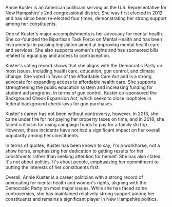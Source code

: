 Annie Kuster is an American politician serving as the U.S. Representative for New Hampshire's 2nd congressional district. She was first elected in 2012 and has since been re-elected four times, demonstrating her strong support among her constituents.

One of Kuster's major accomplishments is her advocacy for mental health. She co-founded the Bipartisan Task Force on Mental Health and has been instrumental in passing legislation aimed at improving mental health care and services. She also supports women's rights and has sponsored bills related to equal pay and access to contraception.

Kuster's voting record shows that she aligns with the Democratic Party on most issues, including health care, education, gun control, and climate change. She voted in favor of the Affordable Care Act and is a strong advocate for expanding access to affordable health care. She supports strengthening the public education system and increasing funding for student aid programs. In terms of gun control, Kuster co-sponsored the Background Check Expansion Act, which seeks to close loopholes in federal background check laws for gun purchases.

Kuster's career has not been without controversy, however. In 2013, she came under fire for not paying her property taxes on time, and in 2018, she faced criticism for using campaign funds to pay for a family ski trip. However, these incidents have not had a significant impact on her overall popularity among her constituents.

In terms of quotes, Kuster has been known to say, I'm a workhorse, not a show horse, emphasizing her dedication to getting results for her constituents rather than seeking attention for herself. She has also stated, It's not about politics. It's about people, emphasizing her commitment to putting the interests of her constituents first.

Overall, Annie Kuster is a career politician with a strong record of advocating for mental health and women's rights, aligning with the Democratic Party on most major issues. While she has faced some controversies, she has maintained relatively strong support among her constituents and remains a significant player in New Hampshire politics.

